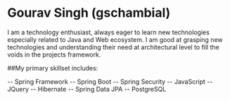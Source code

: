# Gourav Singh (gschambial)
I am a technology enthusiast, always eager to learn new technologies especially related to Java and Web ecosystem. I am good at grasping new technologies and understanding their need at architectural level to fill the voids in the projects framework.

##My primary skillset includes:

-- Spring Framework
-- Spring Boot
-- Spring Security
-- JavaScript
-- JQuery
-- Hibernate
-- Spring Data JPA
-- PostgreSQL

